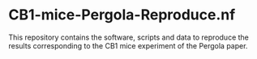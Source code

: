 # CB1-mice-Pergola-Reproduce.nf

This repository contains the software, scripts and data to reproduce the results corresponding to the CB1 mice experiment of the Pergola paper.


